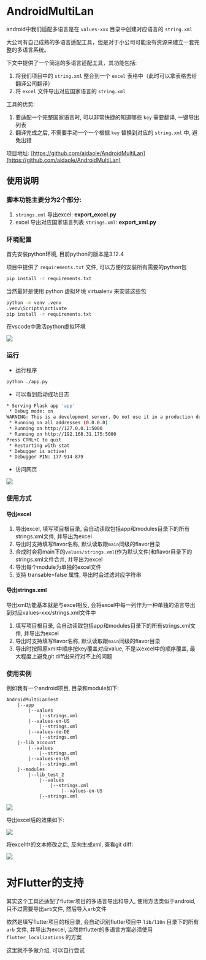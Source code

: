 # AndroidMultiLan

android中我们适配多语言是在 `values-xxx` 目录中创建对应语言的 `string.xml`

大公司有自己成熟的多语言适配工具，但是对于小公司可能没有资源来建立一套完整的多语言系统。

下文中提供了一个简洁的多语言适配工具，其功能包括:

1. 将我们项目中的 `string.xml` 整合到一个 `excel` 表格中（此时可以拿表格去给翻译公司翻译）
2. 将 `excel` 文件导出对应国家语言的 `string.xml`

工具的优势:

1. 要适配一个完整国家语言时, 可以非常快捷的知道哪些 `key` 需要翻译, 一键导出列表
2. 翻译完成之后, 不需要手动一个一个根据 `key` 替换到对应的 `string.xml` 中, 避免出错

项目地址: [https://github.com/aidaole/AndroidMultiLan](https://github.com/aidaole/AndroidMultiLan)

## 使用说明

### 脚本功能主要分为2个部分:

1. `strings.xml` 导出excel: **export_excel.py**
2. excel 导出对应国家语言列表 `strings.xml`: **export_xml.py**

### 环境配置

首先安装python环境, 目前python的版本是3.12.4

项目中提供了 `requirements.txt` 文件, 可以方便的安装所有需要的python包

```bash
pip install -r requirements.txt
```

当然最好是使用 python 虚拟环境 virtualenv 来安装这些包

```bash
python -m venv .venv
.venv\Scripts\activate
pip install -r requirements.txt
```
在vscode中激活python虚拟环境

![](images/multi_language/2024-10-29-21-11-00.png)

### 运行

* 运行程序

```bash
python ./app.py
```

* 可以看到启动成功日志

```bash
* Serving Flask app 'app'
 * Debug mode: on
WARNING: This is a development server. Do not use it in a production deployment. Use a production WSGI server instead.
 * Running on all addresses (0.0.0.0)
 * Running on http://127.0.0.1:5000
 * Running on http://192.168.31.175:5000
Press CTRL+C to quit
 * Restarting with stat
 * Debugger is active!
 * Debugger PIN: 177-914-879
```

* 访问网页

![](images/multi_language/2024-10-29-21-25-35.png)

### 使用方式

#### 导出excel

1. 导出excel, 填写项目根目录, 会自动读取包括app和modules目录下的所有strings.xml文件, 并导出为excel
2. 导出时支持填写flavor名称, 默认读取跟`main`同级的flavor目录
3. 合成时会将main下的`values/strings.xml`(作为默认文件)和flavor目录下的strings.xml文件合并, 并导出为excel
4. 导出每个module为单独的excel文件
5. 支持 transable=false 属性, 导出时会过滤对应字符串


#### 导出strings.xml

导出xml功能基本就是与excel相反, 会将excel中每一列作为一种单独的语言导出到对应values-xxx/strings.xml文件中

1. 填写项目根目录, 会自动读取包括app和modules目录下的所有strings.xml文件, 并导出为excel
2. 导出时支持填写flavor名称, 默认读取跟`main`同级的flavor目录
3. 导出时按照原xml中顺序按key覆盖对应value, 不是以excel中的顺序覆盖, 最大程度上避免git diff出来行对不上的问题

### 使用实例

例如我有一个android项目, 目录和module如下:

```
AndroidMultiLanTest
    |--app
        |--values
            |--strings.xml
        |--values-en-US
            |--strings.xml
        |--values-de-DE
            |--strings.xml
    |--lib_account
        |--values
            |--strings.xml
        |--values-en-US
            |--strings.xml
    |--modules
        |--lib_test_2
            |--values
                |--strings.xml
                    |--values-en-US
            |--strings.xml
```

![](images/multi_language/2024-10-29-22-36-58.png)

导出excel后的效果如下:

![](images/multi_language/2024-10-29-22-34-15.png)

将excel中的文本修改之后, 反向生成xml, 查看git diff:

![](images/multi_language/2024-10-29-22-35-47.png)

# 对Flutter的支持

其实这个工具还适配了flutter项目的多语言导出和导入, 使用方法类似于android, 只不过需要导出`arb`文件, 然后导入`arb`文件

依然是填写flutter项目的根目录, 会自动识别flutter项目中 `lib/l10n` 目录下的所有 `arb` 文件, 并导出为excel, 当然你flutter的多语言方案必须使用 `flutter_localizations` 的方案

这里就不多做介绍, 可以自行尝试